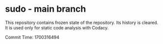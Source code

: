 # sudo - main branch

This repository contains frozen state of the repository.
Its history is cleared. It is used only for static code
analysis with Codacy.

Commit Time: 1700316494